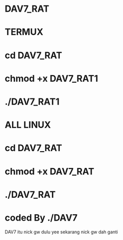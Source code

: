 # DAV7_RAT
# TERMUX
# cd DAV7_RAT
# chmod +x DAV7_RAT1
# ./DAV7_RAT1

# ALL LINUX
# cd DAV7_RAT
# chmod +x DAV7_RAT
# ./DAV7_RAT

# coded By ./DAV7
 DAV7 itu nick gw dulu yee sekarang nick gw dah ganti 
